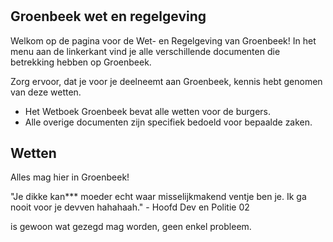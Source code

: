 #
## Groenbeek wet en regelgeving

Welkom op de pagina voor de Wet- en Regelgeving van Groenbeek!
In het menu aan de linkerkant vind je alle verschillende documenten die betrekking hebben op Groenbeek.

Zorg ervoor, dat je voor je deelneemt aan Groenbeek, kennis hebt genomen van deze wetten.

- Het Wetboek Groenbeek bevat alle wetten voor de burgers.
- Alle overige documenten zijn specifiek bedoeld voor bepaalde zaken.

## Wetten

Alles mag hier in Groenbeek!

"Je dikke kan*** moeder echt waar misselijkmakend ventje ben je. Ik ga nooit voor je devven hahahaah." - Hoofd Dev en Politie 02

is gewoon wat gezegd mag worden, geen enkel probleem.